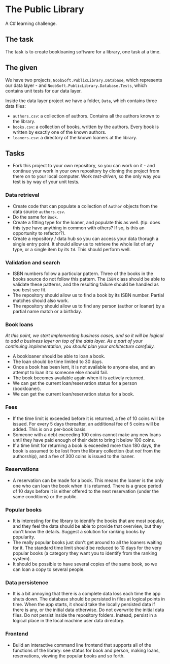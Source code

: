 # The Public Library

A C# learning challenge.

## The task

The task is to create bookloaning software for a library, one task at a time.

## The given

We have two projects, `NoobSoft.PublicLibrary.Database`, which represents our data layer - and `NoobSoft.PublicLibrary.Database.Tests`, which contains unit tests for our data layer.

Inside the data layer project we have a folder, `Data`, which contains three data files:

- `authors.csv`: a collection of authors. Contains all the authors known to the library.
- `books.csv`: a collection of books, written by the authors. Every book is written by exactly one of the known authors.
- `loaners.csv`: a directory of the known loaners at the library.

## Tasks

- Fork this project to your own repository, so you can work on it - and continue your work in your own repository by cloning the project from there on to your local computer. Work _test-driven_, so the only way you test is by way of your unit tests.

### Data retrieval

- Create code that can populate a collection of `Author` objects from the data source `authors.csv`.
- Do the same for `Book`.
- Create a fitting type for the loaner, and populate this as well. (tip: does this type have anything in common with others? If so, is this an opportunity to refactor?).
- Create a repository / data hub so you can access your data thorugh a single entry point. It should allow us to retrieve the whole list of any type, or a single item by its `Id`. This should perform well.

### Validation and search

- ISBN numbers follow a particular pattern. Three of the books in the books source do not follow this pattern. The `ISBN` class should be able to validate these patterns, and the resulting failure should be handled as you best see fit.
- The repository should allow us to find a book by its ISBN number. Partial matches should also work.
- The repository should allow us to find any person (author or loaner) by a partial name match or a birthday.

### Book loans

_At this point, we start implementing business cases, and so it will be logical to add a business layer on top of the data layer. As a part of your continuing implementation, you should plan your architecture carefully._

- A bookloaner should be able to loan a book.
- The loan should be time limited to 30 days.
- Once a book has been lent, it is not available to anyone else, and an attempt to loan it to someone else should fail.
- The book becomes available again when it is actively returned.
- We can get the current loan/reservation status for a person (bookloaner).
- We can get the current loan/reservation status for a book.

### Fees

- If the time limit is exceeded before it is returned, a fee of 10 coins will be issued. For every 5 days thereafter, an additional fee of 5 coins will be added. This is on a per-book basis.
- Someone with a debt exceeding 100 coins cannot make any new loans until they have paid enough of their debt to bring it below 100 coins.
- If a time limit for returning a book is exceeded more than 180 days, the book is assumed to be lost from the library collection (but _not_ from the authorship), and a fee of 300 coins is issued to the loaner.

### Reservations

- A reservation can be made for a book. This means the loaner is the only one who can loan the book when it is returned. There is a grace period of 10 days before it is either offered to the next reservation (under the same conditions) or the public.

### Popular books

- It is interesting for the library to identify the books that are most popular, and they feel the data should be able to provide that overview, but they don't know the details. Suggest a solution for ranking books by popularity.
- The really popular books just don't get around to all the loaners waiting for it. The standard time limit should be reduced to 10 days for the very popular books (a category they want you to identify from the ranking system).
- It should be possible to have several copies of the same book, so we can loan a copy to several people.

### Data persistence

- It is a bit annoying that there is a complete data loss each time the app shuts down. The database should be persisted in files at logical points in time. When the app starts, it should take the locally persisted data if there is any, or the initial data otherwise. Do not overwrite the initial data files. Do not persist inside the repository folders. Instead, persist in a logical place in the local machine user data directory.

### Frontend

- Build an interactive command line frontend that supports all of the functions of the library: see status for book and person, making loans, reservations, viewing the popular books and so forth.
